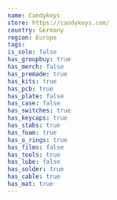 ```yaml
---
name: Candykeys
store: https://candykeys.com/
country: Germany
region: Europe
tags:
is_solo: false
has_groupbuy: true
has_merch: false
has_premade: true
has_kits: true
has_pcb: true
has_plate: false
has_case: false
has_switches: true
has_keycaps: true
has_stabs: true
has_foam: true
has_o_rings: true
has_films: false
has_tools: true
has_lube: false
has_solder: true
has_cable: true
has_mat: true
---
```

